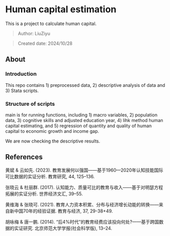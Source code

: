 # Human capital estimation

This is a project to calculate human capital.

> Author: LiuZiyu

> Created date: 2024/10/28

## About 

### Introduction

This repo contains 1) preprocessed data, 2) descriptive analysis of data and 3) Stata scripts. 

### Structure of scripts

main is for running functions, including 1) macro variables, 2) population data, 3) cognitive skills and adjusted education year, 4) lihk method human capital estimating, and 5) regression of quantity and quality of human capital to economic growth and income gap. 

We are now checking the descriptive results.

## References

黄斌 & 云如先. (2023). 教育发展何以强国——基于1960—2020年认知技能国际可比数据的实证分析. 教育研究, 44, 125–136.

张晓云 & 杜丽群. (2017). 认知能力、质量可比的教育与收入——基于对明瑟方程拓展的实证分析. 世界经济文汇, 39–55.

黄维海 & 张晓可. (2021). 教育人力资本积累、分布与经济增长动能的转换——来自新中国70年的经验证据. 教育与经济, 37, 29-38+49.

胡咏梅 & 唐一鹏. (2014). “后4%时代”的教育经费应该投向何处?——基于跨国数据的实证研究. 北京师范大学学报(社会科学版), 13–24.
 
